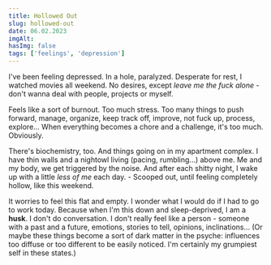 ```yaml
---
title: Hollowed Out
slug: hollowed-out
date: 06.02.2023
imgAlt:
hasImg: false
tags: ['feelings', 'depression']
---
```


I've been feeling depressed. In a hole, paralyzed. Desperate for rest, I watched movies all weekend. No desires, except _leave me the fuck alone_ - don't wanna deal with people, projects or myself.

Feels like a sort of burnout. Too much stress. Too many things to push forward, manage, organize, keep track off, improve, not fuck up, process, explore... When everything becomes a chore and a challenge, it's too much. Obviously.

There's biochemistry, too. And things going on in my apartment complex. I have thin walls and a nightowl living (pacing, rumbling...) above me. Me and my body, we get triggered by the noise. And after each shitty night, I wake up with a little _less of me_ each day. - Scooped out, until feeling completely hollow, like this weekend.

It worries to feel this flat and empty. I wonder what I would do if I had to go to work today. Because when I'm this down and sleep-deprived, I am a **husk**. I don't do conversation. I don't really feel like a person - someone with a past and a future, emotions, stories to tell, opinions, inclinations... (Or maybe these things become a sort of dark matter in the psyche: influences too diffuse or too different to be easily noticed. I'm certainly my grumpiest self in these states.)
